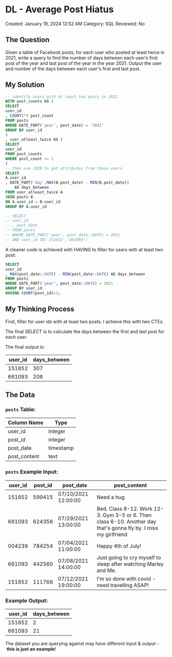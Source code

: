 # DL - Average Post Hiatus

Created: January 19, 2024 12:52 AM
Category: SQL
Reviewed: No

## The Question

Given a table of Facebook posts, for each user who posted at least twice in 2021, write a query to find the number of days between each user’s first post of the year and last post of the year in the year 2021. Output the user and number of the days between each user's first and last post.

## My Solution

```sql
-- identify users with at least two posts in 2021
WITH post_counts AS (
SELECT 
user_id
, COUNT(*) post_count
FROM posts
WHERE DATE_PART('year', post_date) = '2021'
GROUP BY user_id
)
, user_atleast_twice AS (
SELECT
user_id
FROM post_counts
WHERE post_count >= 2
)
-- then use JOIN to get attributes from those users
SELECT
A.user_id
, DATE_PART('day',MAX(B.post_date) - MIN(B.post_date)) 
    AS days_between
FROM user_atleast_twice A
JOIN posts B
ON A.user_id = B.user_id
GROUP BY A.user_id

-- SELECT
-- user_id
-- , post_date
-- FROM posts
-- WHERE DATE_PART('year', post_date::DATE) = 2021 
-- AND user_id IN('151652','661093')
```

A cleaner code is achieved with HAVING to filter for users with at least two post:

```sql
SELECT 
user_id
, MAX(post_date::DATE) - MIN(post_date::DATE) AS days_between
FROM posts
WHERE DATE_PART('year', post_date::DATE) = 2021 
GROUP BY user_id
HAVING COUNT(post_id)>1;
```

## My Thinking Process

First, filter for user ids with at least two posts. I achieve this with two CTEs.

The final SELECT is to calculate the days between the first and last post for each user.

The final output is:

| user_id | days_between |
| --- | --- |
| 151652 | 307 |
| 661093 | 206 |

## The Data

### **`posts` Table:**

| Column Name | Type |
| --- | --- |
| user_id | integer |
| post_id | integer |
| post_date | timestamp |
| post_content | text |

### **`posts` Example Input:**

| user_id | post_id | post_date | post_content |
| --- | --- | --- | --- |
| 151652 | 599415 | 07/10/2021 12:00:00 | Need a hug |
| 661093 | 624356 | 07/29/2021 13:00:00 | Bed. Class 8-12. Work 12-3. Gym 3-5 or 6. Then class 6-10. Another day that's gonna fly by. I miss my girlfriend |
| 004239 | 784254 | 07/04/2021 11:00:00 | Happy 4th of July! |
| 661093 | 442560 | 07/08/2021 14:00:00 | Just going to cry myself to sleep after watching Marley and Me. |
| 151652 | 111766 | 07/12/2021 19:00:00 | I'm so done with covid - need travelling ASAP! |

### **Example Output:**

| user_id | days_between |
| --- | --- |
| 151652 | 2 |
| 661093 | 21 |

The dataset you are querying against may have different input & output - **this is just an example**!